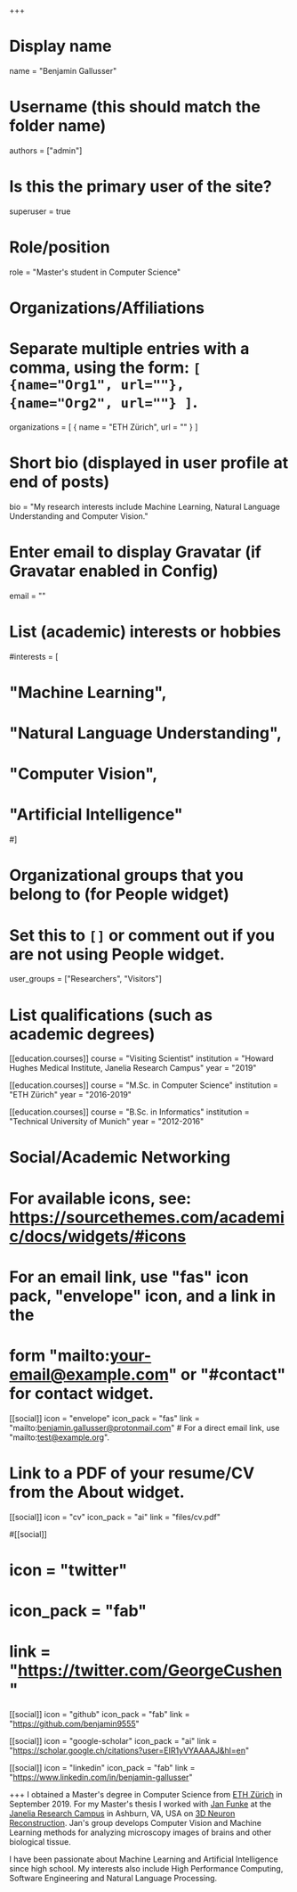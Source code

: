 +++
# Display name
name = "Benjamin Gallusser"

# Username (this should match the folder name)
authors = ["admin"]

# Is this the primary user of the site?
superuser = true

# Role/position
role = "Master's student in Computer Science"

# Organizations/Affiliations
#   Separate multiple entries with a comma, using the form: `[ {name="Org1", url=""}, {name="Org2", url=""} ]`.
organizations = [ { name = "ETH Zürich", url = "" } ]

# Short bio (displayed in user profile at end of posts)
bio = "My research interests include Machine Learning, Natural Language Understanding and Computer Vision."

# Enter email to display Gravatar (if Gravatar enabled in Config)
email = ""

# List (academic) interests or hobbies
#interests = [
#  "Machine Learning",
#  "Natural Language Understanding",
#  "Computer Vision",
#  "Artificial Intelligence"
#]

# Organizational groups that you belong to (for People widget)
#   Set this to `[]` or comment out if you are not using People widget.
user_groups = ["Researchers", "Visitors"]

# List qualifications (such as academic degrees)
[[education.courses]]
  course = "Visiting Scientist"
  institution = "Howard Hughes Medical Institute, Janelia Research Campus"
  year = "2019"

[[education.courses]]
  course = "M.Sc. in Computer Science"
  institution = "ETH Zürich"
  year = "2016-2019"

[[education.courses]]
  course = "B.Sc. in Informatics"
  institution = "Technical University of Munich"
  year = "2012-2016"

# Social/Academic Networking
# For available icons, see: https://sourcethemes.com/academic/docs/widgets/#icons
#   For an email link, use "fas" icon pack, "envelope" icon, and a link in the
#   form "mailto:your-email@example.com" or "#contact" for contact widget.

[[social]]
  icon = "envelope"
  icon_pack = "fas"
  link = "mailto:benjamin.gallusser@protonmail.com"  # For a direct email link, use "mailto:test@example.org".

# Link to a PDF of your resume/CV from the About widget.
 [[social]]
   icon = "cv"
   icon_pack = "ai"
   link = "files/cv.pdf"

#[[social]]
#  icon = "twitter"
#  icon_pack = "fab"
#  link = "https://twitter.com/GeorgeCushen"

[[social]]
  icon = "github"
  icon_pack = "fab"
  link = "https://github.com/benjamin9555"

[[social]]
  icon = "google-scholar"
  icon_pack = "ai"
  link = "https://scholar.google.ch/citations?user=EIR1yVYAAAAJ&hl=en"

[[social]]
    icon = "linkedin"
    icon_pack = "fab"
    link = "https://www.linkedin.com/in/benjamin-gallusser"

+++
I obtained a Master's degree in Computer Science from [ETH Zürich](https://www.ethz.ch/en.html) in September 2019. For my Master's thesis I worked with [Jan Funke](https://www.janelia.org/lab/funke-lab/) at the [Janelia Research Campus](https://www.janelia.org/) in Ashburn, VA, USA on [3D Neuron Reconstruction](https://github.com/benjamin9555/gnn_agglomeration). Jan's group develops Computer Vision and Machine Learning methods for analyzing microscopy images of brains and other biological tissue.

I have been passionate about Machine Learning and Artificial Intelligence since high school. My interests also include High Performance Computing, Software Engineering and Natural Language Processing.
